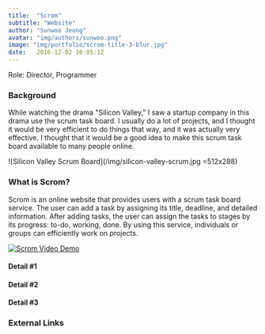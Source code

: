 ```yaml
---
title:  "Scrom"
subtitle: "Website"
author: "Sunwoo Jeong"
avatar: "img/authors/sunwoo.png"
image: "img/portfolio/scrom-title-3-blur.jpg"
date:   2016-12-02 16:05:12
---
```


Role: Director, Programmer

### Background

While watching the drama "Silicon Valley," I saw a startup company in this drama use the scrum task board. I usually do a lot of projects, and I thought it would be very efficient to do things that way, and it was actually very effective. I thought that it would be a good idea to make this scrum task board available to many people online.

![Silicon Valley Scrum Board](/img/silicon-valley-scrum.jpg =512x288)

### What is Scrom?

Scrom is an online website that provides users with a scrum task board service. The user can add a task by assigning its title, deadline, and detailed information. After adding tasks, the user can assign the tasks to stages by its progress: to-do, working, done. By using this service, individuals or groups can efficiently work on projects.

[![Scrom Video Demo](http://img.youtube.com/vi/TujbRE9XQ5Q/0.jpg)](https://youtu.be/TujbRE9XQ5Q)

#### Detail #1

#### Detail #2

#### Detail #3

### External Links
